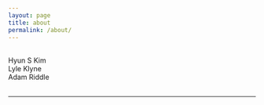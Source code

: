 ```yaml
---
layout: page
title: about
permalink: /about/
---
```


<br/>
Hyun S Kim
<br/>
Lyle Klyne
<br/>
Adam Riddle
<br/>
<br/>
<hr/>  
<span class="contacticon center">
</span>

<div class="col three caption">
</div>

